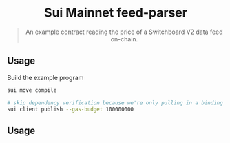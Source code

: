 <div align="center">

<!-- commonheader -->

<!-- commonheaderstop -->

# Sui Mainnet feed-parser

> An example contract reading the price of a Switchboard V2 data feed on-chain.

</div>

## Usage

Build the example program

```bash
sui move compile

# skip dependency verification because we're only pulling in a binding (not the full source)
sui client publish --gas-budget 100000000
```

## Usage

<!-- usage -->

<!-- usagestop -->

